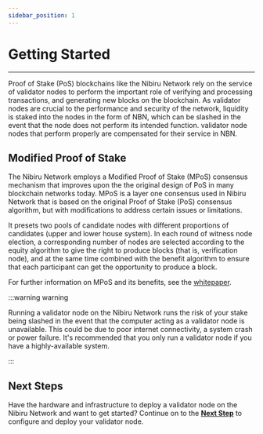 ```yaml
---
sidebar_position: 1
---
```

# Getting Started
---

Proof of Stake (PoS) blockchains like the Nibiru Network rely on the service of validator nodes to perform the important role of verifying and processing transactions, and generating new blocks on the blockchain.  As validator nodes are crucial to the performance and security of the network, liquidity is staked into the nodes in the form of NBN, which can be slashed in the event that the node does not perform its intended function.  validator node nodes that perform properly are compensated for their service in NBN.

## Modified Proof of Stake
The Nibiru Network employs a Modified Proof of Stake (MPoS) consensus mechanism that improves upon the the original
design of PoS in many blockchain networks today.  MPoS is a layer one consensus used in Nibiru Network that is based on the original Proof of Stake (PoS) consensus algorithm, but with modifications to address certain issues or limitations.

It presets two pools of candidate nodes with different proportions of candidates (upper and lower house system). In each round of witness node election, a corresponding number of nodes are selected according to the equity algorithm to give the right to produce blocks (that is, verification node), and at the same time combined with the benefit algorithm to ensure that each participant can get the opportunity to produce a block.

For further information on MPoS and its benefits, see the [whitepaper](https://nibirunet.io/wp-content/uploads/2023/04/Nibiru_Whitepaper_V2.1.pdf).

:::warning warning

Running a validator node on the Nibiru Network runs the risk of your stake being slashed in the event that the computer acting as a validator node is unavailable.  This could be due to poor internet connectivity, a system crash or power failure.  It's recommended that you only run a validator node if you have a highly-available system.

:::

## Next Steps

Have the hardware and infrastructure to deploy a validator node on the Nibiru Network and want to get started?  Continue on to the [**Next Step**](validator-set-up.md) to configure and deploy your validator node.
